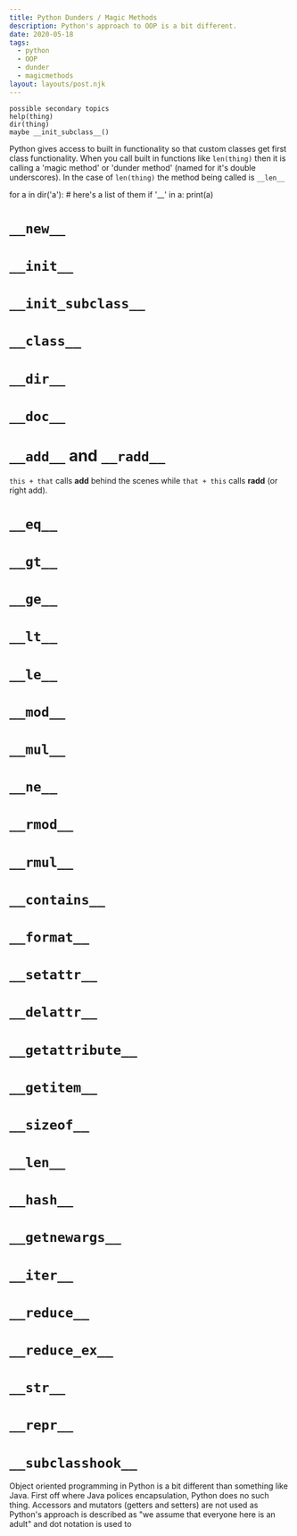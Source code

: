 ```yaml
---  
title: Python Dunders / Magic Methods  
description: Python's approach to OOP is a bit different.  
date: 2020-05-18  
tags:  
  - python  
  - OOP
  - dunder
  - magicmethods  
layout: layouts/post.njk  
---  
```


```
possible secondary topics
help(thing) 
dir(thing)
maybe __init_subclass__()
```

Python gives access to built in functionality so that custom classes get first class functionality. When you call built in functions like `len(thing)` then it is calling a 'magic method' or 'dunder method' (named for it's double underscores). In the case of `len(thing)` the method being called is `__len__`

for a in dir('a'):  # here's a list of them
    if '__' in a:
        print(a)
		
# `__new__`
# `__init__`
# `__init_subclass__`


# `__class__`
# `__dir__`
# `__doc__`

# `__add__` and `__radd__`

`this + that` calls __add__ behind the scenes while `that + this` calls __radd__ (or right add). 

# `__eq__`
# `__gt__`
# `__ge__`
# `__lt__`
# `__le__`
# `__mod__`
# `__mul__`
# `__ne__`
# `__rmod__`
# `__rmul__`

# `__contains__`

# `__format__`


# `__setattr__`
# `__delattr__`
# `__getattribute__`
# `__getitem__`
# `__sizeof__`
# `__len__`
# `__hash__`

# `__getnewargs__`

# `__iter__`

# `__reduce__`
# `__reduce_ex__`

# `__str__`
# `__repr__`

# `__subclasshook__`

Object oriented programming in Python is a bit different than something like Java. First off where Java polices encapsulation, Python does no such thing. Accessors and mutators (getters and setters) are not used as Python's approach is described as "we assume that everyone here is an adult" and dot notation is used to 
